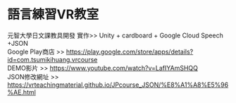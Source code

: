 # 語言練習VR教室
元智大學日文課教具開發
實作>> Unity + cardboard + Google Cloud Speech +JSON
<br/>Google Play商店 >> https://play.google.com/store/apps/details?id=com.tsumikihuang.vrcourse
<br/>DEMO影片 >> https://www.youtube.com/watch?v=LafIYAmSHQQ
<br/>JSON修改網址 >> https://vrteachingmaterial.github.io/JPcourse_JSON/%E8%A1%A8%E5%96%AE.html
